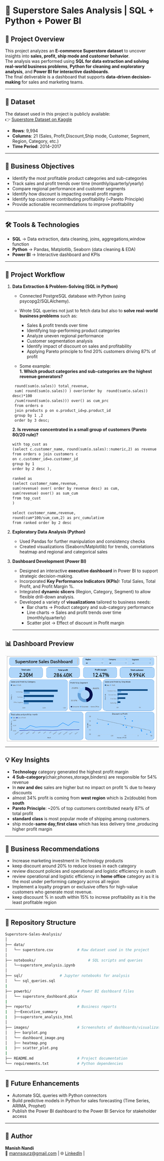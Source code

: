 # 🛒 Superstore Sales Analysis | SQL + Python + Power BI

## 📖 Project Overview
This project analyzes an **E-commerce Superstore dataset** to uncover insights into **sales, profit, ship mode and customer behavior**.  
The analysis was performed using **SQL for data extraction and solving real-world business problems**, **Python for cleaning and exploratory analysis**, and **Power BI for interactive dashboards**.  
The final deliverable is a dashboard that supports **data-driven decision-making** for sales and marketing teams.

---

## 📂 Dataset
The dataset used in this project is publicly available:  
👉 [Superstore Dataset on Kaggle](https://www.kaggle.com/datasets/vivek468/superstore-dataset-final)  

- **Rows**: 9,994  
- **Columns**: 21 (Sales, Profit,Discount,Ship mode, Customer, Segment, Region, Category, etc.)  
- **Time Period**: 2014–2017  

---

## 🎯 Business Objectives
- Identify the most profitable product categories and sub-categories  
- Track sales and profit trends over time (monthly/quarterly/yearly)  
- Compare regional performance and customer segments
- Identify how discount is impacting overall profit margin  
- Identify top customer contributing profitability (~Pareto Principle) 
- Provide actionable recommendations to improve profitability  

---

## 🛠️ Tools & Technologies
- **SQL** → Data extraction, data cleaning, joins, aggregations,window function  
- **Python** → Pandas, Matplotlib, Seaborn (data cleaning & EDA)  
- **Power BI** → Interactive dashboard and KPIs  

---

## 📂 Project Workflow
1. **Data Extraction & Problem-Solving (SQL in Python)**  
   - Connected PostgreSQL database with Python (using psycopg2/SQLAlchemy).  
   - Wrote SQL queries not just to fetch data but also to **solve real-world business problems** such as:  
     - Sales & profit trends over time  
     - Identifying top-performing product categories  
     - Analyze uneven regional performance  
     - Customer segmentation analysis 
     - Identify impact of discount on sales and profitability 
     - Applying Pareto principle to find 20% customers driving 87% of profit

    - Some example:  
    **1. Which product categories and sub-categories are the highest revenue generators?**
     ```select p.category,p.sub_category, 
      round(sum(o.sales)) total_revenue,
      sum( round(sum(o.sales)) ) over(order by  round(sum(o.sales)) desc)*100
      /sum(round(sum(o.sales))) over() as cum_prc
      from orders o 
      join products p on o.product_id=p.product_id
      group by 1 ,2
      order by 3 desc;
     ```
     **2. Is revenue concentrated in a small group of customers (Pareto 80/20 rule)?**
     ```
     with top_cust as 
     (select c.customer_name, round(sum(o.sales)::numeric,2) as revenue
     from orders o join customers c 
     on c.customer_id=o.customer_id
     group by 1
     order by 2 desc ),

     ranked as 
     (select customer_name,revenue,
     sum(revenue) over( order by revenue desc) as cum,
     sum(revenue) over() as sum_cum
     from top_cust
     )
     
     select customer_name,revenue,
     round(cum*100/sum_cum,2) as prc_cumulative
     from ranked order by 2 desc

     ```

2. **Exploratory Data Analysis (Python)**  
   - Used Pandas for further manipulation and consistency checks  
   - Created visualizations (Seaborn/Matplotlib) for trends, correlations heatmap and regional and categorical sales  

3. **Dashboard Development (Power BI)**  
 
   - Designed an interactive **executive dashboard** in Power BI to support strategic decision-making.  
   - Incorporated **Key Performance Indicators (KPIs):** Total Sales, Total Profit, and Profit Margin %.  
   - Integrated **dynamic slicers** (Region, Category, Segment) to allow flexible drill-down analysis.  
   - Developed a variety of **visualizations** tailored to business needs:  
     - Bar charts   → Product category and sub-category performance  
     - Line charts  → Sales and profit trends over time (monthly/quarterly)  
     - Scatter plot → Effect of discount in Profit margin 
 

   ---


## 📊 Dashboard Preview

![Dashboard image](ss_images\dashboard.png)

---

## 💡 Key Insights
- **Technology** category generated the highest profit margin 
- **4 Sub-category**(chair,phones,storage,binders) are responsible for 54% revenue 
- In **nov and dec** sales are higher but no impact on profit % due to heavy discounts
- almost 34% profit is coming from **west region** which is 2x(double) from **south** 
- **Pareto Principle**: ~20% of top customers contributed nearly 87% of total profit
- **standard class** is most popular mode of shipping among customers.  
- ship mode-**same day,first class** which has less delivery time ,producing higher profit margin
  

---

## 🚀 Business Recommendations
- Increase marketing investment in Technology products 
- keep discount around 20% to reduce losses in each category
- review discount policies and operational and logistic efficiency in south 
- review operational and logistic efficiency in **home office** category as it is the most under performing category acrros all region
- Implement a loyalty program or exclusive offers for high-value customers who generate most revenue.
- keep discouunt % in south within 15% to increse profitability  as it is the least profitable  region

---

## 📂 Repository Structure

```bash
Superstore-Sales-Analysis/
│
├── data/                          
│   └── superstore.csv           # Raw dataset used in the project   
│
├── notebooks/                        # SQL scripts and queries
│   └──superstore_analysis.ipynb 
│
├── sql/                 # Jupyter notebooks for analysis
│   └── sql_queries.sql
|  
├── powerbi/                     # Power BI dashboard files
│   └── superstore_dashboard.pbix
|
├── reports/                     # Business reports
|   ├──Executive_summary
|   ├──superstore_analysis_html
│   
├── images/                      # Screenshots of dashboards/visualizations
│   ├── barplot.png
│   └── dashboard_image.png
│   ├── heatmap.png
|   ├── scatter_plot.png
|
├── README.md                    # Project documentation
└── requirements.txt             # Python dependencies

```

---

## 📌 Future Enhancements
- Automate SQL queries with Python connectors 
- Build predictive models in Python for sales forecasting (Time Series, ARIMA, Prophet) 
- Publish the Power BI dashboard to the Power BI Service for stakeholder access


---

## 👤 Author
**Manish Nandi**  
📧  mannsqurz@gmail.com | 🌐 [LinkedIn](https://www.linkedin.com/in/manish-nandi-52a69432a?utm_source=share&utm_campaign=share_via&utm_content=profile&utm_medium=android_app) | 
